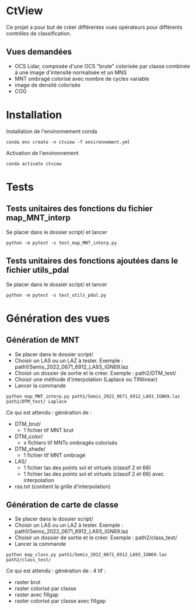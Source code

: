 # CtView

Ce projet a pour but de créer différentes vues opérateurs pour différents contrôles de classification. 

## Vues demandées 
- OCS Lidar, composée d'une OCS "brute" colorisée par classe combinée à une image d'intensité normalisée et un MNS
- MNT ombragé colorisé avec nombre de cycles variable
- image de densité colorisée
- COG

# Installation

Installation de l'environnement conda
```
conda env create -n ctview -f environnement.yml
```

Activation de l'environnement
```
conda activate ctview
```

# Tests

## Tests unitaires des fonctions du fichier map_MNT_interp

Se placer dans le dossier script/ et lancer
```
python -m pytest -s test_map_MNT_interp.py
```

## Tests unitaires des fonctions ajoutées dans le fichier utils_pdal
Se placer dans le dossier script/ et lancer
```
python -m pytest -s test_utils_pdal.py
```

# Génération des vues

## Génération de MNT
- Se placer dans le dossier script/
- Choisir un LAS ou un LAZ à tester. Exemple : path1/Semis_2022_0671_6912_LA93_IGN69.laz
- Choisir un dossier de sortie et le créer. Exemple : path2/DTM_test/
- Choisir une méthode d'interpolation (Laplace ou TINlinear)
- Lancer la commande
```
python map_MNT_interp.py path1/Semis_2022_0671_6912_LA93_IGN69.laz path2/DTM_test/ Laplace
```
Ce qui est attendu : génération de :
- DTM_brut/ 
    - 1 fichier tif MNT brut
- DTM_color/
    - x fichiers tif MNTs ombragés colorisés
- DTM_shade/
    - 1 fichier tif MNT ombragé
- LAS/
    - 1 fichier las des points sol et virtuels (classif 2 et 66)
    - 1 fichier las des points sol et virtuels (classif 2 et 66) avec interpolation
- ras.txt (contient la grille d'interpolation)

## Génération de carte de classe
- Se placer dans le dossier script/
- Choisir un LAS ou un LAZ à tester. Exemple : path1/Semis_2022_0671_6912_LA93_IGN69.laz
- Choisir un dossier de sortie et le créer. Exemple : path2/class_test/
- Lancer la commande
```
python map_class.py path1/Semis_2022_0671_6912_LA93_IGN69.laz path2/class_test/
```
Ce qui est attendu : génération de :
4 tif :
- raster brut
- raster colorisé par classe
- raster avec fillgap
- raster colorisé par classe avec fillgap